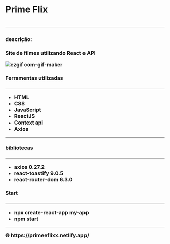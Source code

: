 <h1>Prime Flix <h1/>
<hr>


<h3>descrição:<h3/>
Site de filmes utilizando React e API

![ezgif com-gif-maker](https://user-images.githubusercontent.com/105254347/197365882-7a6229ff-a7dc-44cf-86bb-f28ce7a4d9dc.gif)
 

<h3>Ferramentas utilizadas<h3/>
<hr>

* HTML
* CSS
* JavaScript
* ReactJS
* Context api
* Axios
<hr>
<h3>bibliotecas<h3/>
<hr>

* axios 0.27.2
* react-toastify 9.0.5
* react-router-dom 6.3.0


<h3>Start<h3/>
<hr>

* npx create-react-app my-app
* npm start

<hr>
 🌐  https://primeeflixx.netlify.app/


